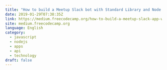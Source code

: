 ```yaml
---
title: "How to build a Meetup Slack bot with Standard Library and Node.js"
date: 2019-01-29T07:38:35Z
link: https://medium.freecodecamp.org/how-to-build-a-meetup-slack-app-with-standard-library-52f96b27d95a?source=rss----336d898217ee---4
site: medium.freecodecamp.org
language: English
category:
  - javascript
  - nodejs
  - apps
  - api
  - technology
draft: false
---
```

